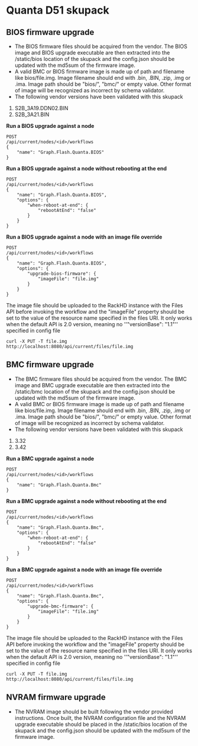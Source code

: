# Quanta D51 skupack

## BIOS firmware upgrade
- The BIOS firmware files should be acquired from the vendor.  The BIOS image and BIOS upgrade executable are then extracted into the /static/bios location of the skupack and the config.json should be updated with the md5sum of the firmware image.
- A valid BMC or BIOS firmware image is made up of path and filename like bios/file.img. Image filename should end with .bin, .BIN, .zip, .img or .ima. Image path should be "bios/", "bmc/" or empty value. Other format of image will be recognized as incorrect by schema validator.
- The following vendor versions have been validated with this skupack
 1. S2B_3A19.DDN02.BIN
 2. S2B_3A21.BIN

**Run a BIOS upgrade against a node**
```
POST
/api/current/nodes/<id>/workflows
{
    "name": "Graph.Flash.Quanta.BIOS"
}
```

**Run a BIOS upgrade against a node without rebooting at the end**
```
POST
/api/current/nodes/<id>/workflows
{
    "name": "Graph.Flash.Quanta.BIOS",
    "options": {
        "when-reboot-at-end": {
            "rebootAtEnd": "false"
        }
    }
}
```
**Run a BIOS upgrade against a node with an image file override**
```
POST
/api/current/nodes/<id>/workflows
{
    "name": "Graph.Flash.Quanta.BIOS",
    "options": {
        "upgrade-bios-firmware": {
            "imageFile": "file.img"
        }
    }
}
```
The image file should be uploaded to the RackHD instance with the Files API before
invoking the workflow and the "imageFile" property should be set to the value of
the resource name specified in the files URI. It only works when the default
API is 2.0 version, meaning no ''"versionBase": "1.1"'' specified in config file
```
curl -X PUT -T file.img http://localhost:8080/api/current/files/file.img
```
## BMC firmware upgrade
- The BMC firmware files should be acquired from the vendor.  The BMC image and BMC upgrade executable are then extracted into the /static/bmc location of the skupack and the config.json should be updated with the md5sum of the firmware image.
- A valid BMC or BIOS firmware image is made up of path and filename like bios/file.img. Image filename should end with .bin, .BIN, .zip, .img or .ima. Image path should be "bios/", "bmc/" or empty value. Other format of image will be recognized as incorrect by schema validator.
- The following vendor versions have been validated with this skupack
 1. 3.32
 2. 3.42

**Run a BMC upgrade against a node**
```
POST
/api/current/nodes/<id>/workflows
{
    "name": "Graph.Flash.Quanta.Bmc"
}
```

**Run a BMC upgrade against a node without rebooting at the end**
```
POST
/api/current/nodes/<id>/workflows
{
    "name": "Graph.Flash.Quanta.Bmc",
    "options": {
        "when-reboot-at-end": {
            "rebootAtEnd": "false"
        }
    }
}
```
**Run a BMC upgrade against a node with an image file override**
```
POST
/api/current/nodes/<id>/workflows
{
    "name": "Graph.Flash.Quanta.Bmc",
    "options": {
        "upgrade-bmc-firmware": {
            "imageFile": "file.img"
        }
    }
}
```
The image file should be uploaded to the RackHD instance with the Files API before
invoking the workflow and the "imageFile" property should be set to the value of
the resource name specified in the files URI. It only works when the default
API is 2.0 version, meaning no ''"versionBase": "1.1"'' specified in config file
```
curl -X PUT -T file.img http://localhost:8080/api/current/files/file.img
```

## NVRAM firmware upgrade
- The NVRAM image should be built following the vendor provided instructions.  Once built, the NVRAM configuration file and the NVRAM upgrade executable should be placed in the /static/bios location of the skupack and the config.json should be updated with the md5sum of the firmware image.
